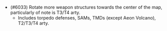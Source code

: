 - (#6033) Rotate more weapon structures towards the center of the map, particularly of note is T3/T4 arty.
  - Includes torpedo defenses, SAMs, TMDs (except Aeon Volcano), T2/T3/T4 arty.
